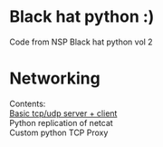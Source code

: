 # Black hat python :)
Code from NSP Black hat python vol 2
# Networking
Contents: \
[Basic tcp/udp server + client](https://github.com/stackviolator/blackhatpython/tree/main/networking/basics) \
Python replication of netcat \
Custom python TCP Proxy
